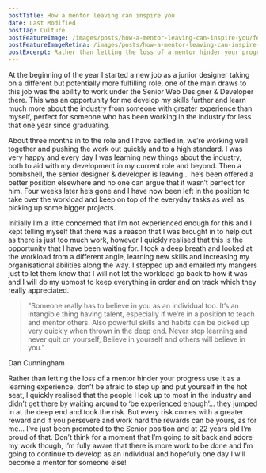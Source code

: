 ```yaml
---
postTitle: How a mentor leaving can inspire you
date: Last Modified
postTag: Culture
postFeatureImage: /images/posts/how-a-mentor-leaving-can-inspire-you/feature.jpg
postFeatureImageRetina: /images/posts/how-a-mentor-leaving-can-inspire-you/feature.jpg
postExcerpt: Rather than letting the loss of a mentor hinder your progress use it as a learning experience, don’t be afraid to step up and put yourself in the hot seat.
---
```


At the beginning of the year I started a new job as a junior designer taking on a different but potentially more fulfilling role, one of the main draws to this job was the ability to work under the Senior Web Designer & Developer there. This was an opportunity for me develop my skills further and learn much more about the industry from someone with greater experience than myself, perfect for someone who has been working in the industry for less that one year since graduating.

About three months in to the role and I have settled in, we’re working well together and pushing the work out quickly and to a high standard. I was very happy and every day I was learning new things about the industry, both to aid with my development in my current role and beyond. Then a bombshell, the senior designer & developer is leaving… he’s been offered a better position elsewhere and no one can argue that it wasn’t perfect for him. Four weeks later he’s gone and I have now been left in the position to take over the workload and keep on top of the everyday tasks as well as picking up some bigger projects.

Initially I’m a little concerned that I’m not experienced enough for this and I kept telling myself that there was a reason that I was brought in to help out as there is just too much work, however I quickly realised that this is the opportunity that I have been waiting for. I took a deep breath and looked at the workload from a different angle, learning new skills and increasing my organisational abilities along the way. I stepped up and emailed my mangers just to let them know that I will not let the workload go back to how it was and I will do my upmost to keep everything in order and on track which they really appreciated.

> "Someone really has to believe in you as an individual too. It’s an intangible thing having talent, especially if we’re in a position to teach and mentor others. Also powerful skills and habits can be picked up very quickly when thrown in the deep end. Never stop learning and never quit on yourself, Believe in yourself and others will believe in you."

Dan Cunningham

Rather than letting the loss of a mentor hinder your progress use it as a learning experience, don’t be afraid to step up and put yourself in the hot seat, I quickly realised that the people I look up to most in the industry and didn’t get there by waiting around to ‘be experienced enough’… they jumped in at the deep end and took the risk. But every risk comes with a greater reward and if you persevere and work hard the rewards can be yours, as for me… I’ve just been promoted to the Senior position and at 22 years old I’m proud of that. Don’t think for a moment that I’m going to sit back and adore my work though, I’m fully aware that there is more work to be done and I’m going to continue to develop as an individual and hopefully one day I will become a mentor for someone else!
